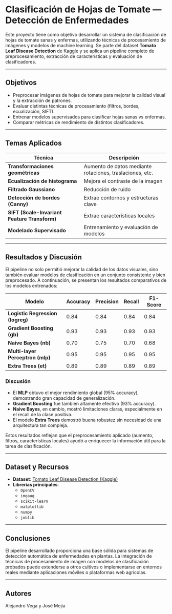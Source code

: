 # Clasificación de Hojas de Tomate — Detección de Enfermedades

Este proyecto tiene como objetivo desarrollar un sistema de clasificación de hojas de tomate sanas y enfermas, utilizando técnicas de procesamiento de imágenes y modelos de machine learning. Se parte del dataset **Tomato Leaf Disease Detection** de Kaggle y se aplica un pipeline completo de preprocesamiento, extracción de características y evaluación de clasificadores.

---

## Objetivos

- Preprocesar imágenes de hojas de tomate para mejorar la calidad visual y la extracción de patrones.
- Evaluar distintas técnicas de procesamiento (filtros, bordes, ecualización, SIFT).
- Entrenar modelos supervisados para clasificar hojas sanas vs enfermas.
- Comparar métricas de rendimiento de distintos clasificadores.

---

## Temas Aplicados

| Técnica | Descripción |
|--------|-------------|
| **Transformaciones geométricas** | Aumento de datos mediante rotaciones, traslaciones, etc. |
| **Ecualización de histograma** | Mejora el contraste de la imagen |
| **Filtrado Gaussiano** | Reducción de ruido |
| **Detección de bordes (Canny)** | Extrae contornos y estructuras clave |
| **SIFT (Scale-Invariant Feature Transform)** | Extrae características locales |
| **Modelado Supervisado** | Entrenamiento y evaluación de modelos |

---

## Resultados y Discusión

El pipeline no solo permitió mejorar la calidad de los datos visuales, sino también evaluar modelos de clasificación en un conjunto consistente y bien preprocesado. A continuación, se presentan los resultados comparativos de los modelos entrenados:

| Modelo               | Accuracy | Precision | Recall | F1-Score |
|----------------------|----------|-----------|--------|----------|
| **Logistic Regression (logreg)** | 0.84     | 0.84      | 0.84   | 0.84     |
| **Gradient Boosting (gb)**       | 0.93     | 0.93      | 0.93   | 0.93     |
| **Naive Bayes (nb)**             | 0.70     | 0.75      | 0.70   | 0.68     |
| **Multi-layer Perceptron (mlp)** | 0.95     | 0.95      | 0.95   | 0.95     |
| **Extra Trees (et)**             | 0.89     | 0.89      | 0.89   | 0.89     |

### Discusión

- El **MLP** obtuvo el mejor rendimiento global (95% accuracy), demostrando gran capacidad de generalización.
- **Gradient Boosting** fue también altamente efectivo (93% accuracy).
- **Naive Bayes**, en cambio, mostró limitaciones claras, especialmente en el recall de la clase positiva.
- El modelo **Extra Trees** demostró buena robustez sin necesidad de una arquitectura tan compleja.

Estos resultados reflejan que el preprocesamiento aplicado (aumento, filtros, características locales) ayudó a enriquecer la información útil para la tarea de clasificación.

---

## Dataset y Recursos

- **Dataset**: [Tomato Leaf Disease Detection (Kaggle)](https://www.kaggle.com/datasets/kaustubhb999/tomatoleaf)
- **Librerías principales**:
  - `OpenCV`
  - `imgaug`
  - `scikit-learn`
  - `matplotlib`
  - `numpy`
  - `joblib`

---

## Conclusiones

El pipeline desarrollado proporciona una base sólida para sistemas de detección automática de enfermedades en plantas. La integración de técnicas de procesamiento de imagen con modelos de clasificación probados puede extenderse a otros cultivos o implementarse en entornos reales mediante aplicaciones móviles o plataformas web agrícolas.

---

## Autores

Alejandro Vega y José Mejía

